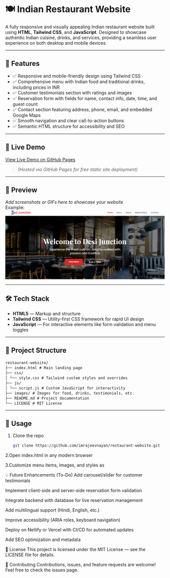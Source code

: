 # 🍽️ Indian Restaurant Website

A fully responsive and visually appealing Indian restaurant website built using **HTML**, **Tailwind CSS**, and **JavaScript**. Designed to showcase authentic Indian cuisine, drinks, and services, providing a seamless user experience on both desktop and mobile devices.

---

## 🌟 Features

- ✅ Responsive and mobile-friendly design using Tailwind CSS  
- ✅ Comprehensive menu with Indian food and traditional drinks, including prices in INR  
- ✅ Customer testimonials section with ratings and images  
- ✅ Reservation form with fields for name, contact info, date, time, and guest count  
- ✅ Contact section featuring address, phone, email, and embedded Google Maps  
- ✅ Smooth navigation and clear call-to-action buttons  
- ✅ Semantic HTML structure for accessibility and SEO  

---

## 🚀 Live Demo

[View Live Demo on GitHub Pages](https://imrajeevnayan.github.io/restaurant-website/)  
> *(Hosted via GitHub Pages for free static site deployment)*

---

## 📸 Preview

*Add screenshots or GIFs here to showcase your website*  
Example:  
![Homepage Preview](./images/homepage-screenshot.png)

---

## 🛠️ Tech Stack

- **HTML5** — Markup and structure  
- **Tailwind CSS** — Utility-first CSS framework for rapid UI design  
- **JavaScript** — For interactive elements like form validation and menu toggles  

---

## 📂 Project Structure
```
restaurant-website/
├── index.html # Main landing page
├── css/
│ └── style.css # Tailwind custom styles and overrides
├── js/
│ └── script.js # Custom JavaScript for interactivity
├── images/ # Images for food, drinks, testimonials, etc.
├── README.md # Project documentation
└── LICENSE # MIT License
```

---

## 📝 Usage

1. Clone the repo  
   ```bash
   git clone https://github.com/imrajeevnayan/restaurant-website.git

2.Open index.html in any modern browser

3.Customize menu items, images, and styles as 

💡 Future Enhancements (To-Do)
 Add carousel/slider for customer testimonials

 Implement client-side and server-side reservation form validation

 Integrate backend with database for live reservation management

 Add multilingual support (Hindi, English, etc.)

 Improve accessibility (ARIA roles, keyboard navigation)

 Deploy on Netlify or Vercel with CI/CD for automated updates

 Add SEO optimization and metadata

 📄 License
This project is licensed under the MIT License — see the LICENSE file for details.

🤝 Contributing
Contributions, issues, and feature requests are welcome! Feel free to check the issues page.

